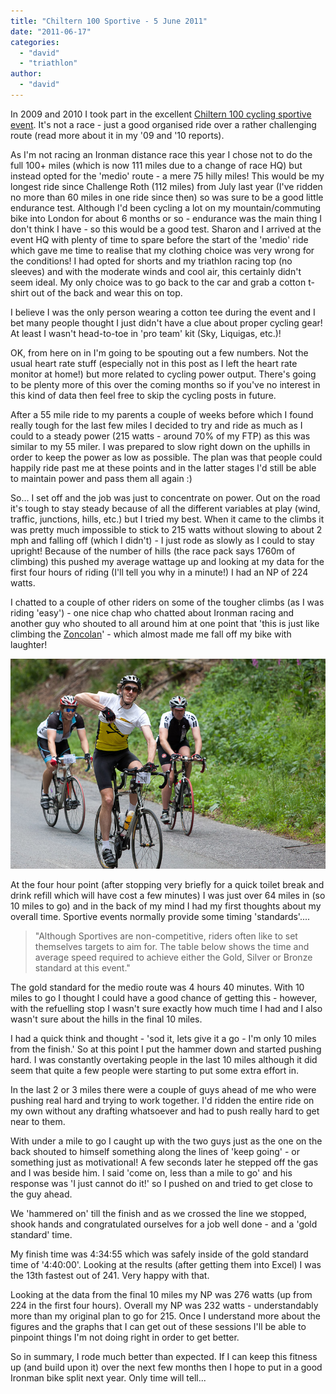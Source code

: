 ```yaml
---
title: "Chiltern 100 Sportive - 5 June 2011"
date: "2011-06-17"
categories: 
  - "david"
  - "triathlon"
author: 
  - "david"
---
```


In 2009 and 2010 I took part in the excellent [Chiltern 100 cycling sportive event](http://chiltern-hundred.org.uk). It's not a race - just a good organised ride over a rather challenging route (read more about it in my '09 and '10 reports).

As I'm not racing an Ironman distance race this year I chose not to do the full 100+ miles (which is now 111 miles due to a change of race HQ) but instead opted for the 'medio' route - a mere 75 hilly miles! This would be my longest ride since Challenge Roth (112 miles) from July last year (I've ridden no more than 60 miles in one ride since then) so was sure to be a good little endurance test. Although I'd been cycling a lot on my mountain/commuting bike into London for about 6 months or so - endurance was the main thing I don't think I have - so this would be a good test. Sharon and I arrived at the event HQ with plenty of time to spare before the start of the 'medio' ride which gave me time to realise that my clothing choice was very wrong for the conditions! I had opted for shorts and my triathlon racing top (no sleeves) and with the moderate winds and cool air, this certainly didn't seem ideal. My only choice was to go back to the car and grab a cotton t-shirt out of the back and wear this on top.

I believe I was the only person wearing a cotton tee during the event and I bet many people thought I just didn't have a clue about proper cycling gear! At least I wasn't head-to-toe in 'pro team' kit (Sky, Liquigas, etc.)!

OK, from here on in I'm going to be spouting out a few numbers. Not the usual heart rate stuff (especially not in this post as I left the heart rate monitor at home!) but more related to cycling power output. There's going to be plenty more of this over the coming months so if you've no interest in this kind of data then feel free to skip the cycling posts in future.

After a 55 mile ride to my parents a couple of weeks before which I found really tough for the last few miles I decided to try and ride as much as I could to a steady power (215 watts - around 70% of my FTP) as this was similar to my 55 miler. I was prepared to slow right down on the uphills in order to keep the power as low as possible. The plan was that people could happily ride past me at these points and in the latter stages I'd still be able to maintain power and pass them all again :)

So... I set off and the job was just to concentrate on power. Out on the road it's tough to stay steady because of all the different variables at play (wind, traffic, junctions, hills, etc.) but I tried my best. When it came to the climbs it was pretty much impossible to stick to 215 watts without slowing to about 2 mph and falling off (which I didn't) - I just rode as slowly as I could to stay upright! Because of the number of hills (the race pack says 1760m of climbing) this pushed my average wattage up and looking at my data for the first four hours of riding (I'll tell you why in a minute!) I had an NP of 224 watts.

I chatted to a couple of other riders on some of the tougher climbs (as I was riding 'easy') - one nice chap who chatted about Ironman racing and another guy who shouted to all around him at one point that 'this is just like climbing the [Zoncolan](http://en.wikipedia.org/wiki/Monte_Zoncolan)' - which almost made me fall off my bike with laughter!

![](/images/2011/20110605-IMG_5074.jpg)

At the four hour point (after stopping very briefly for a quick toilet break and drink refill which will have cost a few minutes) I was just over 64 miles in (so 10 miles to go) and in the back of my mind I had my first thoughts about my overall time. Sportive events normally provide some timing 'standards'....

> "Although Sportives are non-competitive, riders often like to set themselves targets to aim for. The table below shows the time and average speed required to achieve either the Gold, Silver or Bronze standard at this event."

The gold standard for the medio route was 4 hours 40 minutes. With 10 miles to go I thought I could have a good chance of getting this - however, with the refuelling stop I wasn't sure exactly how much time I had and I also wasn't sure about the hills in the final 10 miles.

I had a quick think and thought - 'sod it, lets give it a go - I'm only 10 miles from the finish.' So at this point I put the hammer down and started pushing hard. I was constantly overtaking people in the last 10 miles although it did seem that quite a few people were starting to put some extra effort in.

In the last 2 or 3 miles there were a couple of guys ahead of me who were pushing real hard and trying to work together. I'd ridden the entire ride on my own without any drafting whatsoever and had to push really hard to get near to them.

With under a mile to go I caught up with the two guys just as the one on the back shouted to himself something along the lines of 'keep going' - or something just as motivational! A few seconds later he stepped off the gas and I was beside him. I said 'come on, less than a mile to go' and his response was 'I just cannot do it!' so I pushed on and tried to get close to the guy ahead.

We 'hammered on' till the finish and as we crossed the line we stopped, shook hands and congratulated ourselves for a job well done - and a 'gold standard' time.

My finish time was 4:34:55 which was safely inside of the gold standard time of '4:40:00'. Looking at the results (after getting them into Excel) I was the 13th fastest out of 241. Very happy with that.

Looking at the data from the final 10 miles my NP was 276 watts (up from 224 in the first four hours). Overall my NP was 232 watts - understandably more than my original plan to go for 215. Once I understand more about the figures and the graphs that I can get out of these sessions I'll be able to pinpoint things I'm not doing right in order to get better.

So in summary, I rode much better than expected. If I can keep this fitness up (and build upon it) over the next few months then I hope to put in a good Ironman bike split next year. Only time will tell...
